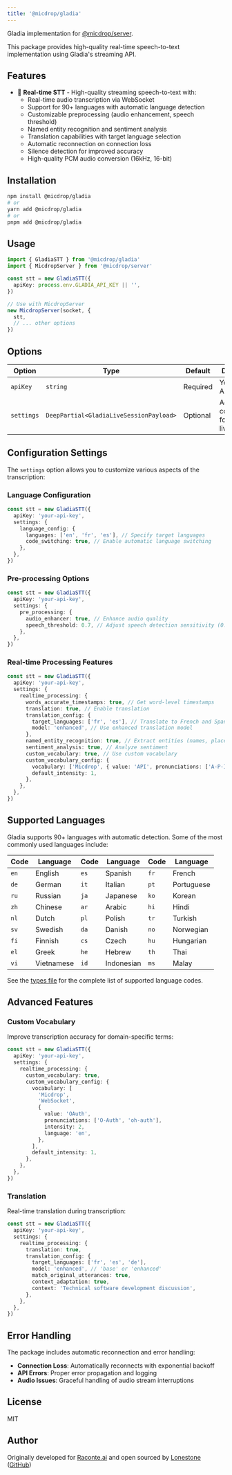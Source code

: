 ```yaml
---
title: '@micdrop/gladia'
---
```


Gladia implementation for [@micdrop/server](../server/README.md).

This package provides high-quality real-time speech-to-text implementation using Gladia's streaming API.

## Features

- 🎤 **Real-time STT** - High-quality streaming speech-to-text with:
  - Real-time audio transcription via WebSocket
  - Support for 90+ languages with automatic language detection
  - Customizable preprocessing (audio enhancement, speech threshold)
  - Named entity recognition and sentiment analysis
  - Translation capabilities with target language selection
  - Automatic reconnection on connection loss
  - Silence detection for improved accuracy
  - High-quality PCM audio conversion (16kHz, 16-bit)

## Installation

```bash
npm install @micdrop/gladia
# or
yarn add @micdrop/gladia
# or
pnpm add @micdrop/gladia
```

## Usage

```typescript
import { GladiaSTT } from '@micdrop/gladia'
import { MicdropServer } from '@micdrop/server'

const stt = new GladiaSTT({
  apiKey: process.env.GLADIA_API_KEY || '',
})

// Use with MicdropServer
new MicdropServer(socket, {
  stt,
  // ... other options
})
```

## Options

| Option     | Type                                    | Default  | Description                                    |
| ---------- | --------------------------------------- | -------- | ---------------------------------------------- |
| `apiKey`   | `string`                                | Required | Your Gladia API key                            |
| `settings` | `DeepPartial<GladiaLiveSessionPayload>` | Optional | Advanced configuration for Gladia live session |

## Configuration Settings

The `settings` option allows you to customize various aspects of the transcription:

### Language Configuration

```typescript
const stt = new GladiaSTT({
  apiKey: 'your-api-key',
  settings: {
    language_config: {
      languages: ['en', 'fr', 'es'], // Specify target languages
      code_switching: true, // Enable automatic language switching
    },
  },
})
```

### Pre-processing Options

```typescript
const stt = new GladiaSTT({
  apiKey: 'your-api-key',
  settings: {
    pre_processing: {
      audio_enhancer: true, // Enhance audio quality
      speech_threshold: 0.7, // Adjust speech detection sensitivity (0.0-1.0)
    },
  },
})
```

### Real-time Processing Features

```typescript
const stt = new GladiaSTT({
  apiKey: 'your-api-key',
  settings: {
    realtime_processing: {
      words_accurate_timestamps: true, // Get word-level timestamps
      translation: true, // Enable translation
      translation_config: {
        target_languages: ['fr', 'es'], // Translate to French and Spanish
        model: 'enhanced', // Use enhanced translation model
      },
      named_entity_recognition: true, // Extract entities (names, places, etc.)
      sentiment_analysis: true, // Analyze sentiment
      custom_vocabulary: true, // Use custom vocabulary
      custom_vocabulary_config: {
        vocabulary: ['Micdrop', { value: 'API', pronunciations: ['A-P-I'] }],
        default_intensity: 1,
      },
    },
  },
})
```

## Supported Languages

Gladia supports 90+ languages with automatic detection. Some of the most commonly used languages include:

| Code | Language   | Code | Language   | Code | Language   |
| ---- | ---------- | ---- | ---------- | ---- | ---------- |
| `en` | English    | `es` | Spanish    | `fr` | French     |
| `de` | German     | `it` | Italian    | `pt` | Portuguese |
| `ru` | Russian    | `ja` | Japanese   | `ko` | Korean     |
| `zh` | Chinese    | `ar` | Arabic     | `hi` | Hindi      |
| `nl` | Dutch      | `pl` | Polish     | `tr` | Turkish    |
| `sv` | Swedish    | `da` | Danish     | `no` | Norwegian  |
| `fi` | Finnish    | `cs` | Czech      | `hu` | Hungarian  |
| `el` | Greek      | `he` | Hebrew     | `th` | Thai       |
| `vi` | Vietnamese | `id` | Indonesian | `ms` | Malay      |

See the [types file](./src/types.ts) for the complete list of supported language codes.

## Advanced Features

### Custom Vocabulary

Improve transcription accuracy for domain-specific terms:

```typescript
const stt = new GladiaSTT({
  apiKey: 'your-api-key',
  settings: {
    realtime_processing: {
      custom_vocabulary: true,
      custom_vocabulary_config: {
        vocabulary: [
          'Micdrop',
          'WebSocket',
          {
            value: 'OAuth',
            pronunciations: ['O-Auth', 'oh-auth'],
            intensity: 2,
            language: 'en',
          },
        ],
        default_intensity: 1,
      },
    },
  },
})
```

### Translation

Real-time translation during transcription:

```typescript
const stt = new GladiaSTT({
  apiKey: 'your-api-key',
  settings: {
    realtime_processing: {
      translation: true,
      translation_config: {
        target_languages: ['fr', 'es', 'de'],
        model: 'enhanced', // 'base' or 'enhanced'
        match_original_utterances: true,
        context_adaptation: true,
        context: 'Technical software development discussion',
      },
    },
  },
})
```

## Error Handling

The package includes automatic reconnection and error handling:

- **Connection Loss**: Automatically reconnects with exponential backoff
- **API Errors**: Proper error propagation and logging
- **Audio Issues**: Graceful handling of audio stream interruptions

## License

MIT

## Author

Originally developed for [Raconte.ai](https://www.raconte.ai) and open sourced by [Lonestone](https://www.lonestone.io) ([GitHub](https://github.com/lonestone))
